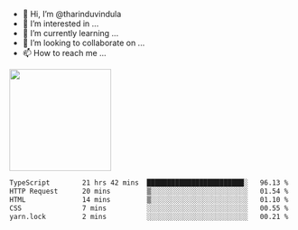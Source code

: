 - 👋 Hi, I’m @tharinduvindula
- 👀 I’m interested in ...
- 🌱 I’m currently learning ...
- 💞️ I’m looking to collaborate on ...
- 📫 How to reach me ...

<!---
tharinduvindula/tharinduvindula is a ✨ special ✨ repository because its `README.md` (this file) appears on your GitHub profile.
You can click the Preview link to take a look at your changes.
--->

<img height="180em" src="https://github-readme-stats.vercel.app/api?username=tharinduvindula&show_icons=true&hide_border=false&&count_private=true&include_all_commits=true" />


<!--START_SECTION:waka-->

```txt
TypeScript        21 hrs 42 mins  ████████████████████████░   96.13 %
HTTP Request      20 mins         ▒░░░░░░░░░░░░░░░░░░░░░░░░   01.54 %
HTML              14 mins         ▒░░░░░░░░░░░░░░░░░░░░░░░░   01.10 %
CSS               7 mins          ░░░░░░░░░░░░░░░░░░░░░░░░░   00.55 %
yarn.lock         2 mins          ░░░░░░░░░░░░░░░░░░░░░░░░░   00.21 %
```

<!--END_SECTION:waka-->
